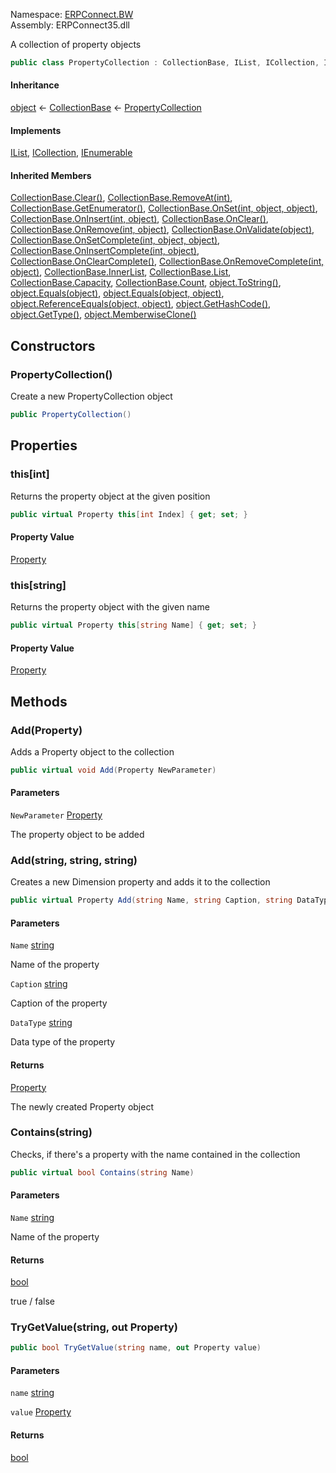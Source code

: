 
Namespace: [ERPConnect.BW](index.md)  
Assembly: ERPConnect35.dll  

A collection of property objects

```csharp
public class PropertyCollection : CollectionBase, IList, ICollection, IEnumerable
```

#### Inheritance

[object](https://learn.microsoft.com/dotnet/api/system.object) ← 
[CollectionBase](https://learn.microsoft.com/dotnet/api/system.collections.collectionbase) ← 
[PropertyCollection](ERPConnect.BW.PropertyCollection.md)

#### Implements

[IList](https://learn.microsoft.com/dotnet/api/system.collections.ilist), 
[ICollection](https://learn.microsoft.com/dotnet/api/system.collections.icollection), 
[IEnumerable](https://learn.microsoft.com/dotnet/api/system.collections.ienumerable)

#### Inherited Members

[CollectionBase.Clear\(\)](https://learn.microsoft.com/dotnet/api/system.collections.collectionbase.clear), 
[CollectionBase.RemoveAt\(int\)](https://learn.microsoft.com/dotnet/api/system.collections.collectionbase.removeat), 
[CollectionBase.GetEnumerator\(\)](https://learn.microsoft.com/dotnet/api/system.collections.collectionbase.getenumerator), 
[CollectionBase.OnSet\(int, object, object\)](https://learn.microsoft.com/dotnet/api/system.collections.collectionbase.onset), 
[CollectionBase.OnInsert\(int, object\)](https://learn.microsoft.com/dotnet/api/system.collections.collectionbase.oninsert), 
[CollectionBase.OnClear\(\)](https://learn.microsoft.com/dotnet/api/system.collections.collectionbase.onclear), 
[CollectionBase.OnRemove\(int, object\)](https://learn.microsoft.com/dotnet/api/system.collections.collectionbase.onremove), 
[CollectionBase.OnValidate\(object\)](https://learn.microsoft.com/dotnet/api/system.collections.collectionbase.onvalidate), 
[CollectionBase.OnSetComplete\(int, object, object\)](https://learn.microsoft.com/dotnet/api/system.collections.collectionbase.onsetcomplete), 
[CollectionBase.OnInsertComplete\(int, object\)](https://learn.microsoft.com/dotnet/api/system.collections.collectionbase.oninsertcomplete), 
[CollectionBase.OnClearComplete\(\)](https://learn.microsoft.com/dotnet/api/system.collections.collectionbase.onclearcomplete), 
[CollectionBase.OnRemoveComplete\(int, object\)](https://learn.microsoft.com/dotnet/api/system.collections.collectionbase.onremovecomplete), 
[CollectionBase.InnerList](https://learn.microsoft.com/dotnet/api/system.collections.collectionbase.innerlist), 
[CollectionBase.List](https://learn.microsoft.com/dotnet/api/system.collections.collectionbase.list), 
[CollectionBase.Capacity](https://learn.microsoft.com/dotnet/api/system.collections.collectionbase.capacity), 
[CollectionBase.Count](https://learn.microsoft.com/dotnet/api/system.collections.collectionbase.count), 
[object.ToString\(\)](https://learn.microsoft.com/dotnet/api/system.object.tostring), 
[object.Equals\(object\)](https://learn.microsoft.com/dotnet/api/system.object.equals\#system\-object\-equals\(system\-object\)), 
[object.Equals\(object, object\)](https://learn.microsoft.com/dotnet/api/system.object.equals\#system\-object\-equals\(system\-object\-system\-object\)), 
[object.ReferenceEquals\(object, object\)](https://learn.microsoft.com/dotnet/api/system.object.referenceequals), 
[object.GetHashCode\(\)](https://learn.microsoft.com/dotnet/api/system.object.gethashcode), 
[object.GetType\(\)](https://learn.microsoft.com/dotnet/api/system.object.gettype), 
[object.MemberwiseClone\(\)](https://learn.microsoft.com/dotnet/api/system.object.memberwiseclone)

## Constructors

### <a id="ERPConnect_BW_PropertyCollection__ctor"></a> PropertyCollection\(\)

Create a new PropertyCollection object

```csharp
public PropertyCollection()
```

## Properties

### <a id="ERPConnect_BW_PropertyCollection_Item_System_Int32_"></a> this\[int\]

Returns the property object at the given position

```csharp
public virtual Property this[int Index] { get; set; }
```

#### Property Value

 [Property](ERPConnect.BW.Property.md)

### <a id="ERPConnect_BW_PropertyCollection_Item_System_String_"></a> this\[string\]

Returns the property object with the given name

```csharp
public virtual Property this[string Name] { get; set; }
```

#### Property Value

 [Property](ERPConnect.BW.Property.md)

## Methods

### <a id="ERPConnect_BW_PropertyCollection_Add_ERPConnect_BW_Property_"></a> Add\(Property\)

Adds a Property object to the collection

```csharp
public virtual void Add(Property NewParameter)
```

#### Parameters

`NewParameter` [Property](ERPConnect.BW.Property.md)

The property object to be added

### <a id="ERPConnect_BW_PropertyCollection_Add_System_String_System_String_System_String_"></a> Add\(string, string, string\)

Creates a new Dimension property and adds it to the collection

```csharp
public virtual Property Add(string Name, string Caption, string DataType)
```

#### Parameters

`Name` [string](https://learn.microsoft.com/dotnet/api/system.string)

Name of the property

`Caption` [string](https://learn.microsoft.com/dotnet/api/system.string)

Caption of the property

`DataType` [string](https://learn.microsoft.com/dotnet/api/system.string)

Data type of the property

#### Returns

 [Property](ERPConnect.BW.Property.md)

The newly created Property object

### <a id="ERPConnect_BW_PropertyCollection_Contains_System_String_"></a> Contains\(string\)

Checks, if there's a property with the name contained in the collection

```csharp
public virtual bool Contains(string Name)
```

#### Parameters

`Name` [string](https://learn.microsoft.com/dotnet/api/system.string)

Name of the property

#### Returns

 [bool](https://learn.microsoft.com/dotnet/api/system.boolean)

true / false

### <a id="ERPConnect_BW_PropertyCollection_TryGetValue_System_String_ERPConnect_BW_Property__"></a> TryGetValue\(string, out Property\)

```csharp
public bool TryGetValue(string name, out Property value)
```

#### Parameters

`name` [string](https://learn.microsoft.com/dotnet/api/system.string)

`value` [Property](ERPConnect.BW.Property.md)

#### Returns

 [bool](https://learn.microsoft.com/dotnet/api/system.boolean)

